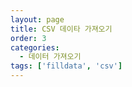 ```yaml
---
layout: page
title: CSV 데이타 가져오기
order: 3
categories:
  - 데이터 가져오기
tags: ['filldata', 'csv']
---
```

